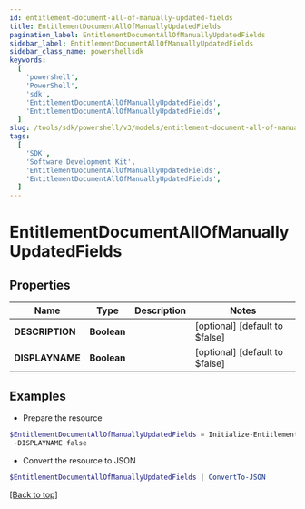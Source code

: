 ```yaml
---
id: entitlement-document-all-of-manually-updated-fields
title: EntitlementDocumentAllOfManuallyUpdatedFields
pagination_label: EntitlementDocumentAllOfManuallyUpdatedFields
sidebar_label: EntitlementDocumentAllOfManuallyUpdatedFields
sidebar_class_name: powershellsdk
keywords:
  [
    'powershell',
    'PowerShell',
    'sdk',
    'EntitlementDocumentAllOfManuallyUpdatedFields',
    'EntitlementDocumentAllOfManuallyUpdatedFields',
  ]
slug: /tools/sdk/powershell/v3/models/entitlement-document-all-of-manually-updated-fields
tags:
  [
    'SDK',
    'Software Development Kit',
    'EntitlementDocumentAllOfManuallyUpdatedFields',
    'EntitlementDocumentAllOfManuallyUpdatedFields',
  ]
---
```


# EntitlementDocumentAllOfManuallyUpdatedFields

## Properties

| Name            | Type        | Description | Notes                          |
| --------------- | ----------- | ----------- | ------------------------------ |
| **DESCRIPTION** | **Boolean** |             | [optional] [default to $false] |
| **DISPLAYNAME** | **Boolean** |             | [optional] [default to $false] |

## Examples

- Prepare the resource

```powershell
$EntitlementDocumentAllOfManuallyUpdatedFields = Initialize-EntitlementDocumentAllOfManuallyUpdatedFields  -DESCRIPTION false `
 -DISPLAYNAME false
```

- Convert the resource to JSON

```powershell
$EntitlementDocumentAllOfManuallyUpdatedFields | ConvertTo-JSON
```

[[Back to top]](#)
